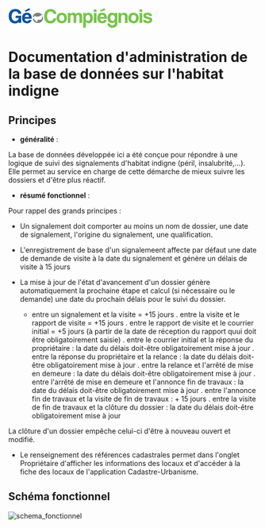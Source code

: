 ![picto](/doc/img/Logo_web-GeoCompiegnois.png)

# Documentation d'administration de la base de données sur l'habitat indigne #

## Principes
  * **généralité** :

La base de données développée ici a été conçue pour répondre à une logique de suivi des signalements d'habitat indigne (péril, insalubrité,...). Elle permet au service en charge de cette démarche de mieux suivre les dossiers et d'être plus réactif. 
 
 * **résumé fonctionnel** :

Pour rappel des grands principes :

* Un signalement doit comporter au moins un nom de dossier, une date de signalement, l'origine du signalement, une qualification.
* L'enregistrement de base d'un signalemeent affecte par défaut une date de demande de visite à la date du signalement et génère un délais de visite à 15 jours
* La mise à jour de l'état d'avancement d'un dossier génère automatiquement la prochaine étape et calcul (si nécessaire ou le demande) une date du prochain délais pour le suivi du dossier.

  - entre un signalement et la visite = +15 jours
. entre la visite et le rapport de visite = +15 jours
. entre le rapport de visite et le courrier initial = +5 jours (à partir de la date de réception du rapport quui doit être obligatoirement saisie)
. entre le courrier initial et la réponse du propriétaire : la date du délais doit-être obligatoirement mise à jour
. entre la réponse du propriétaire et la relance : la date du délais doit-être obligatoirement mise à jour
. entre la relance et l'arrêté de mise en demeure : la date du délais doit-être obligatoirement mise à jour
. entre l'arrêté de mise en demeure et l'annonce fin de travaux : la date du délais doit-être obligatoirement mise à jour
. entre l'annonce fin de travaux et la visite de fin de travaux : + 15 jours
. entre la visite de fin de travaux et la clôture du dossier : la date du délais doit-être obligatoirement mise à jour

La clôture d'un dossier empêche celui-ci d'être à nouveau ouvert et modifié.

* Le renseignement des références cadastrales permet dans l'onglet Propriétaire d'afficher les informations des locaux et d'accéder à la fiche des locaux de l'application Cadastre-Urbanisme.

## Schéma fonctionnel

![schema_fonctionnel](img/schema_fonctionnel_amt_fon_eco.png)
